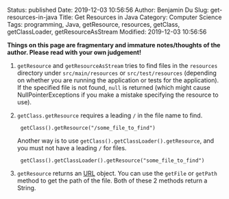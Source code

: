 Status: published
Date: 2019-12-03 10:56:56
Author: Benjamin Du
Slug: get-resources-in-java
Title: Get Resources in Java
Category: Computer Science
Tags: programming, Java, getResource, resources, getClass, getClassLoader, getResourceAsStream
Modified: 2019-12-03 10:56:56

**Things on this page are fragmentary and immature notes/thoughts of the author. Please read with your own judgement!**

1. `getResource` and `getResourceAsStream` tries to find files in the `resources` directory 
    under `src/main/resources` or `src/test/resources` 
    (depending on whether you are running the application or tests for the application).
    If the specified file is not found,
    `null` is returned (which might cause NullPointerExceptions if you make a mistake specifying the resource to use).

2. `getClass.getResource` requires a leading `/` in the file name to find.

        getClass().getResource("/some_file_to_find")

    Another way is to use `getClass().getClassLoader().getResource`,
    and you must not have a leading `/` for files.

        getClass().getClassLoader().getResource("some_file_to_find")

3. `getResource` returns an [URL](https://docs.oracle.com/javase/8/docs/api/java/net/URL.html) object.
    You can use the `getFile` or `getPath` method to get the path of the file. 
    Both of these 2 methods return a String.
